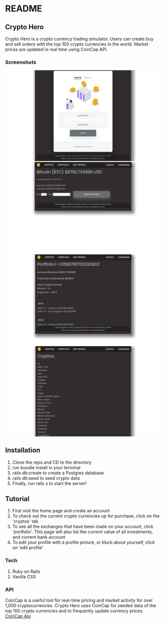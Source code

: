 # README

## Crypto Hero

Crypto Hero is a crypto currency trading simulator.
Users can create buy and sell orders with the top 100 crypto currencies in the world. Market prices are updated in real time using CoinCap API.

### Screenshots

![screenshot of Crypto Hero's login and signup page](./app/assets/images/ch-1.png "login page")
![screenshot of Crypto Hero's crypto currency page, listing top 100 coins](./app/assets/images/ch-2.png "cryptos")
![screenshot of Crypto Hero's bitcoin exchange page, where a buyer can sell or buy bitcoin](./app/assets/images/ch-3.png "bitcoin")
![screenshot of Crypto Hero's user portfolio page](./app/assets/images/ch-4.png "user portfolio")

## Installation

1. Clone the repo and CD to the directory
2. run bundle install in your terminal
3. rails db:create to create a Postgres database
4. rails db:seed to seed crypto data
5. Finally, run rails s to start the server!

## Tutorial

1. First visit the home page and create an account
2. To check out the current crypto currencies up for purchase, click on the 'cryptos' tab
3. To see all the exchanges that have been made on your account, click 'portfolio'. This page will also list the current value of all investments, and current bank account
4. To edit your profile with a profile picture, or blurb about yourself, click on 'edit profile'

### Tech

1. Ruby on Rails
2. Vanilla CSS

### API

CoinCap is a useful tool for real-time pricing and market activity for over 1,000 cryptocurrencies.
Crypto Hero uses CoinCap for seeded data of the top 100 crypto currencies and to frequently update currency prices.
[CoinCap Api](https://docs.coincap.io/?version=latest)

